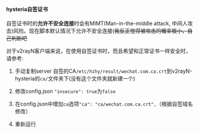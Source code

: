 #### hysteria自签证书

自签证书时的**允许不安全连接**时会有MIMT(Man-in-the-middle attack, 中间人攻击)风险。现在脚本默认情况下允许不安全连接(~~我反正觉得被攻击的概率极小，自己判断吧~~

对于v2rayN客户端来说，在使用自签证书时，而且希望和正常证书一样安全时，请参考:

1. 手动复制server 自签的CA`/etc/hihy/result/wechat.com.ca.crt`到v2rayN-hysteria的`ca/`文件夹下(没有这个文件夹就新建一个)

2. 修改config.json `"insecure": true`为`false`

3. 在config.json中增加`ca`选项`"ca": "ca/wechat.com.ca.crt",`（根据自签域名修改）
   
4. 重新运行